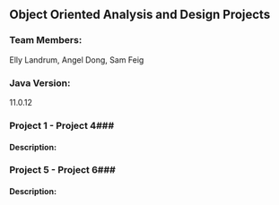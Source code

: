 ## Object Oriented Analysis and Design Projects ##
### Team Members: ### 
Elly Landrum, Angel Dong, Sam Feig

### Java Version: ###
11.0.12

### Project 1 - Project 4###
#### Description: 

### Project 5 - Project 6###
#### Description: 
